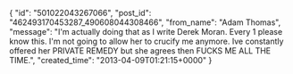  {
   "id": "501022043267066",
   "post_id": "462493170453287_490608044308466",
   "from_name": "Adam Thomas",
   "message": "I'm actually doing that as I write Derek Moran. Every 1 please know this. I'm not going to allow her to crucify me anymore. Ive constantly offered her PRIVATE REMEDY but she agrees then FUCKS ME ALL THE TIME.",
   "created_time": "2013-04-09T01:21:15+0000"
 }

